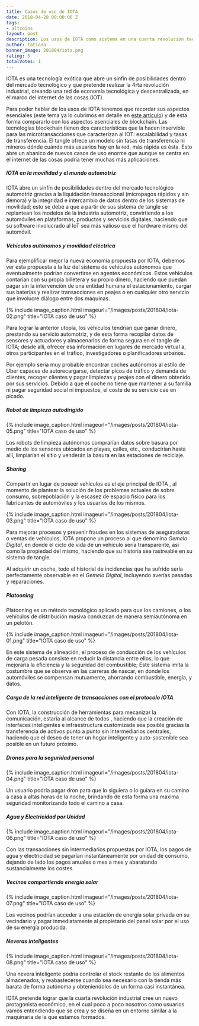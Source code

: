```yaml
---
title: Casos de uso de IOTA
date: 2018-04-28 00:00:00 Z
tags:
- altcoins
layout: post
description: Los usos de IOTA como sistema en una cuarta revolución tecnoindustrial
author: tatiana
banner_image: 201804/iota.png
rating: 5
totalVotes: 1
---
```


IOTA es una tecnología exótica que abre un sinfín de posibilidades dentro del mercado tecnológico y que pretende realizar la 4rta revolución industrial, creando una red de economía tecnológica y descentralizada, en el marco del internet de las cosas (IOT).

<!--more-->

Para poder hablar de los usos de IOTA tenemos que recordar sus aspectos esenciales (este tema ya lo cubrimos en detalle en [este artículo](/que-es-iota/)) y de esta forma compararlo con los aspectos esenciales de blockchain. Las tecnologías blockchain tienen dos características que la hacen inservible para las microtransacciones que caracterizan al IOT: escalabilidad y tasas de transferencia. El tangle ofrece un modelo sin tasas de transferencia ni mineros dónde cuándo más usuarios hay en la red, más rápida es ésta. Esto abre un abanico de nuevos casos de uso enorme que aunque se centra en el internet de las cosas podría tener muchas más aplicaciones.

##### IOTA en la movilidad y el mundo automotriz

IOTA abre un sinfín de posibilidades dentro del mercado tecnológico automotriz gracias a la liquidación transaccional (micropagos rápidos y sin demora) y la integridad e intercambio de datos dentro de los sistemas de movilidad; esto se debe a que a partir de sus sistema de tangle se replantean los modelos de la industria automotriz, convirtiendo a los automóviles en plataformas, productos y servicios digitales, haciendo que su software involucrado al IoT sea más valioso que el hardware mismo del automóvil.

##### Vehículos autónomos y movilidad eléctrica

Para ejemplificar mejor la nueva economía propuesta por IOTA, debemos ver esta propuesta a la luz del sistema de vehículos autónomos que eventualmente podrían convertirse en agentes económicos.
Estos vehículos contarían con su propia billetera y su propio dinero, haciendo que puedan pagar sin la intervención de una entidad humana el estacionamiento, cargar sus baterías y realizar transacciones en peajes o en cualquier otro servicio que involucre diálogo entre dos máquinas.

{% include image_caption.html imageurl="/images/posts/201804/iota-02.png" title="IOTA caso de uso" %}

Para lograr la anterior utopía, los vehículos tendrían que ganar dinero, prestando su servicio automotriz, y de esta forma recopilar datos de sensores y actuadores y almacenarlos de forma segura en el tangle de IOTA; desde allí, ofrecer esa información en lugares de mercado virtual a, otros participantes en el tráfico, investigadores o planificadores urbanos.

Por ejemplo sería muy probable encontrar coches autónomos al estilo de Uber capaces de autorecargarse, detectar picos de tráfico y demanda de clientes, recoger clientes y pagar limpiezas y peajes con el dinero obtenido por sus servicios. Debido a que el coche no tiene que mantener a su familia ni pagar seguridad social ni impuestos, el coste de su servicio cae en picado.

##### Robot de limpieza autodirigido

{% include image_caption.html imageurl="/images/posts/201804/iota-05.png" title="IOTA caso de uso" %}

Los robots de limpieza autónomos comprarían datos sobre basura por medio de los sensores ubicados en playas, calles, etc., conducirían hasta allí, limpiarían el sitio y venderán la basura en las estaciones de reciclaje.

##### Sharing

Compartir en lugar de poseer vehículos es el eje principal de IOTA , al momento de plantear la solución de los problemas actuales de sobre consumo, sobrepoblación y la escasez de espacio físico para los fabricantes de automóviles y los usuarios de los mismos.

{% include image_caption.html imageurl="/images/posts/201804/iota-03.png" title="IOTA caso de uso" %}

Para mejorar procesos y prevenir fraudes en los sistemas de aseguradoras o ventas de vehículos, IOTA propone un proceso al que denomina *Gemelo Digital*, en donde el ciclo de vida de un vehículo sería transparente, así como la propiedad del mismo, haciendo que su historia sea rastreable en su sistema de tangle.

Al adquirir un coche, todo el historial de incidencias que ha sufrido sería perfectamente observable en el *Gemelo Digital*, incluyendo averías pasadas y reparaciones.

##### Platooning

Platooning es un método tecnológico aplicado para que los camiones, o los vehículos de distribución masiva conduzcan de manera semiautónoma en un pelotón.

{% include image_caption.html imageurl="/images/posts/201804/iota-01.png" title="IOTA caso de uso" %}

En este sistema de alineación, el proceso de conducción de los vehículos de carga pesada consiste en reducir la distancia entre ellos, lo que mejoraría la eficiencia y la seguridad del combustible; Este sistema imita la costumbre que se observa en las carreras de nascar, en donde los automóviles se compensan mutuamente, ahorrando combustible, energía, y datos.

##### Carga de la red inteligente de transacciones con el protocolo IOTA

Con IOTA, la construcción de herramientas para mecanizar la comunicación, estaría al alcance de todos , haciendo que la creación de interfaces inteligentes e infraestructura customizada sea posible gracias la transferencia de activos punto a punto sin intermediarios centrales, haciendo que el deseo de tener un hogar inteligente y auto-sostenible sea posible en un futuro próximo.

##### Drones para la seguridad personal

{% include image_caption.html imageurl="/images/posts/201804/iota-04.png" title="IOTA caso de uso" %}

Un usuario podría pagar dron para que lo siguiera o lo guiara en su camino a casa a altas horas de la noche, brindando de esta forma una máxima seguridad monitorizando todo el camino a casa.

##### Agua y Electricidad por Unidad

{% include image_caption.html imageurl="/images/posts/201804/iota-06.png" title="IOTA caso de uso" %}

Con las transacciones sin intermediarios propuestas por IOTA, los pagos de agua y electricidad se pagarían instantáneamente por unidad de consumo, dejando de lado los pagos anuales o mes a mes y abaratando sustancialmente los costes.

##### Vecinos compartiendo energía solar

{% include image_caption.html imageurl="/images/posts/201804/iota-07.png" title="IOTA caso de uso" %}

Los vecinos podrían acceder a una estación de energía solar privada en su vecindario y pagar inmediatamente al propietario del panel solar por el uso de su energía producida.

##### Neveras inteligentes

{% include image_caption.html imageurl="/images/posts/201804/iota-08.png" title="IOTA caso de uso" %}

Una nevera inteligente podría controlar el stock restante de los alimentos almacenados, y reabastecerse cuando sea necesario con la tienda más barata de forma autónoma y obteniendolos de un forma casi instantánea.

IOTA pretende lograr que la cuarta revolución industrial cree un nuevo protagonista económico, en el cual poco a poco nosotros como usuarios vamos entendiendo que se crea y se diseña en un entorno similar a la maquinaria de la que estamos formados.

